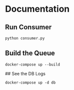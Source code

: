 # Documentation

## Run Consumer
```
python consumer.py
```

## Build the Queue
```
docker-compose up --build
```

## See the DB Logs
```
docker-compose up -d db
```
